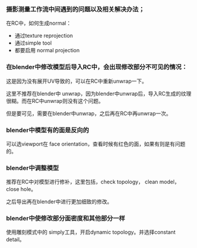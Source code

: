 ### 摄影测量工作流中间遇到的问题以及相关解决办法；

在RC中，如何生成normal：

+ 通过texture reprojection
+ 通过simple tool
+ 都要启用 normal projection



### 在blender中修改模型后导入RC中，会出现修改部分不可见的情况：

这是因为没有展开UV导致的，可以在RC中重新unwrap一下。

这里不推荐在blender中 unwrap，因为blender中unwrap后，导入RC生成的纹理很糊。而在RC中unwrap则没有这个问题。

但是要可见，需要在blender中unwrap，之后再在RC中再unwrap一次。



### blender中模型有的面是反向的

可以选viewport在 face orientation，查看时候有红色的面，如果有则是有问题的。



### blender中调整模型

推荐在RC中对模型进行修补，这里包括，check topology， clean model，close hole。

之后导出再在blender中进行更加细致的修改。



### blender中使修改部分面密度和其他部分一样

使用雕刻模式中的 simply工具，开启dynamic topology。并选择constant detail。
